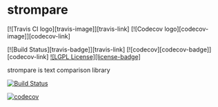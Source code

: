 # strompare
[![Travis CI logo][travis-image]][travis-link]
[![Codecov logo][codecov-image]][codecov-link]

[![Build Status][travis-badge]][travis-link]
[![codecov][codecov-badge]][codecov-link]
[![LGPL License][license-badge]](LICENSE.md)


strompare is text comparison library

[![Build Status](https://travis-ci.org/Shadouw/strompare.svg?branch=master)](https://travis-ci.org/Shadouw/strompare)

[![codecov](https://codecov.io/gh/Shadouw/strompare/branch/master/graphs/badge.svg)](https://codecov.io/gh/Shadouw/strompare)
